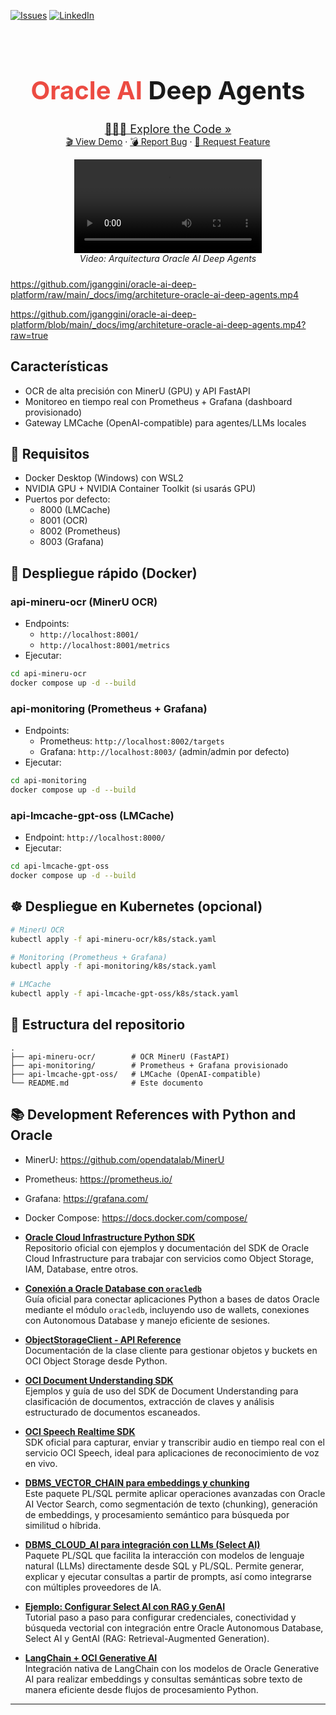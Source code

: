 [![Issues][issues-shield]][issues-url]
[![LinkedIn][linkedin-shield]][linkedin-url]

<!-- Intro -->
<br />
<div align="center" style="text-align:center;">
  <h1 style="font-size:40px; font-bload"><b style="color:#ec4b42">Oracle AI</b> Deep Agents</h1>
  
  <a style="font-size:large;" href="/src/">👨🏽‍💻 Explore the Code »</a>
  <br/>
  <a href="https://www.youtube.com/@jgangini">🎬 View Demo</a>
  ·
  <a href="https://github.com/jganggini/oracle-ai-deep-platform/issues">💣 Report Bug</a>
  ·
  <a href="https://github.com/jganggini/oracle-ai-deep-platform/pulls">🚀 Request Feature</a>

<!-- Video explicativo de la arquitectura -->
<div align="center" style="margin-bottom: 24px;">
  <video controls>
    <source src="https://github.com/jganggini/oracle-ai-deep-platform/raw/main/_docs/img/architeture-oracle-ai-deep-agents.mp4" type="video/mp4">
    Tu navegador no soporta la reproducción de video.
  </video>
  <br/>
  <i>Video: Arquitectura Oracle AI Deep Agents</i>
</div>
</div>

https://github.com/jganggini/oracle-ai-deep-platform/raw/main/_docs/img/architeture-oracle-ai-deep-agents.mp4

https://github.com/jganggini/oracle-ai-deep-platform/blob/main/_docs/img/architeture-oracle-ai-deep-agents.mp4?raw=true



## Características

- OCR de alta precisión con MinerU (GPU) y API FastAPI
- Monitoreo en tiempo real con Prometheus + Grafana (dashboard provisionado)
- Gateway LMCache (OpenAI-compatible) para agentes/LLMs locales

## 🔧 Requisitos

- Docker Desktop (Windows) con WSL2
- NVIDIA GPU + NVIDIA Container Toolkit (si usarás GPU)
- Puertos por defecto:
  - 8000 (LMCache)
  - 8001 (OCR)
  - 8002 (Prometheus)
  - 8003 (Grafana)

## 🚀 Despliegue rápido (Docker)

### api-mineru-ocr (MinerU OCR)
- Endpoints:
  - `http://localhost:8001/`
  - `http://localhost:8001/metrics`
- Ejecutar:
```bash
cd api-mineru-ocr
docker compose up -d --build
```

### api-monitoring (Prometheus + Grafana)
- Endpoints:
  - Prometheus: `http://localhost:8002/targets`
  - Grafana: `http://localhost:8003/` (admin/admin por defecto)
- Ejecutar:
```bash
cd api-monitoring
docker compose up -d --build
```

### api-lmcache-gpt-oss (LMCache)
- Endpoint: `http://localhost:8000/`
- Ejecutar:
```bash
cd api-lmcache-gpt-oss
docker compose up -d --build
```

## ☸️ Despliegue en Kubernetes (opcional)

```bash
# MinerU OCR
kubectl apply -f api-mineru-ocr/k8s/stack.yaml

# Monitoring (Prometheus + Grafana)
kubectl apply -f api-monitoring/k8s/stack.yaml

# LMCache
kubectl apply -f api-lmcache-gpt-oss/k8s/stack.yaml
```

## 📁 Estructura del repositorio
```
.
├── api-mineru-ocr/        # OCR MinerU (FastAPI)
├── api-monitoring/        # Prometheus + Grafana provisionado
├── api-lmcache-gpt-oss/   # LMCache (OpenAI-compatible)
└── README.md              # Este documento
```

## 📚 Development References with Python and Oracle

- MinerU: https://github.com/opendatalab/MinerU
- Prometheus: https://prometheus.io/
- Grafana: https://grafana.com/
- Docker Compose: https://docs.docker.com/compose/

- [**Oracle Cloud Infrastructure Python SDK**](https://github.com/oracle/oci-python-sdk)  
  Repositorio oficial con ejemplos y documentación del SDK de Oracle Cloud Infrastructure para trabajar con servicios como Object Storage, IAM, Database, entre otros.

- [**Conexión a Oracle Database con `oracledb`**](https://python-oracledb.readthedocs.io/en/latest/user_guide/connection_handling.html)  
  Guía oficial para conectar aplicaciones Python a bases de datos Oracle mediante el módulo `oracledb`, incluyendo uso de wallets, conexiones con Autonomous Database y manejo eficiente de sesiones.

- [**ObjectStorageClient - API Reference**](https://oracle-cloud-infrastructure-python-sdk.readthedocs.io/en/latest/api/object_storage/client/oci.object_storage.ObjectStorageClient.html)  
  Documentación de la clase cliente para gestionar objetos y buckets en OCI Object Storage desde Python.

- [**OCI Document Understanding SDK**](https://www.ateam-oracle.com/post/using-oci-document-understanding-sdk-python-functions-document-classification-key-value-extraction)  
  Ejemplos y guía de uso del SDK de Document Understanding para clasificación de documentos, extracción de claves y análisis estructurado de documentos escaneados.

- [**OCI Speech Realtime SDK**](https://github.com/oracle/oci-ai-speech-realtime-python-sdk)  
  SDK oficial para capturar, enviar y transcribir audio en tiempo real con el servicio OCI Speech, ideal para aplicaciones de reconocimiento de voz en vivo.

- [**DBMS_VECTOR_CHAIN para embeddings y chunking**](https://docs.oracle.com/en/database/oracle/oracle-database/23/arpls/dbms_vector_chain1.html)  
  Este paquete PL/SQL permite aplicar operaciones avanzadas con Oracle AI Vector Search, como segmentación de texto (chunking), generación de embeddings, y procesamiento semántico para búsqueda por similitud o híbrida.

- [**DBMS_CLOUD_AI para integración con LLMs (Select AI)**](https://docs.oracle.com/en/database/oracle/oracle-database/23/arpls/dbms_cloud_ai1.html)  
  Paquete PL/SQL que facilita la interacción con modelos de lenguaje natural (LLMs) directamente desde SQL y PL/SQL. Permite generar, explicar y ejecutar consultas a partir de prompts, así como integrarse con múltiples proveedores de IA.

- [**Ejemplo: Configurar Select AI con RAG y GenAI**](https://docs.oracle.com/en-us/iaas/autonomous-database-serverless/doc/select-ai-examples.html#ADBSB-GUID-2FBD7DDB-CAC3-47AF-AB66-17F44C2ADAA4)  
  Tutorial paso a paso para configurar credenciales, conectividad y búsqueda vectorial con integración entre Oracle Autonomous Database, Select AI y GentAI (RAG: Retrieval-Augmented Generation).

- [**LangChain + OCI Generative AI**](https://python.langchain.com/docs/integrations/text_embedding/oci_generative_ai/)  
  Integración nativa de LangChain con los modelos de Oracle Generative AI para realizar embeddings y consultas semánticas sobre texto de manera eficiente desde flujos de procesamiento Python.

---

<!-- MARKDOWN LINKS & IMAGES -->
<!-- https://www.markdownguide.org/basic-syntax/#reference-style-links -->
[issues-shield]: https://img.shields.io/github/issues/othneildrew/Best-README-Template.svg?style=for-the-badge
[issues-url]: https://github.com/jganggini/oracle-ai-deep-platform/issues
[linkedin-shield]: https://img.shields.io/badge/-LinkedIn-black.svg?style=for-the-badge&logo=linkedin&colorB=555
[linkedin-url]: https://www.linkedin.com/in/jgangini/